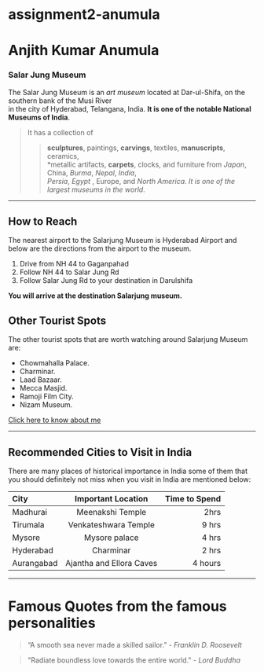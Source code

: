 # assignment2-anumula
# Anjith Kumar Anumula

### Salar Jung Museum

The Salar Jung Museum is an *art museum* located at Dar-ul-Shifa, on the southern bank of the Musi River
<br>in the city of Hyderabad, Telangana, India. **It is one of the notable National Museums of India**.

>It has a collection of 
>>**sculptures**, paintings, **carvings**, textiles, **manuscripts**, ceramics,<br> *metallic artifacts, **carpets**, clocks, and furniture from *Japan*, China, *Burma*, *Nepal*, *India*,<br> *Persia*, *Egypt* , Europe, and *North America*. *It is one of the largest museums in the world*.


---
## How to Reach

The nearest airport to the Salarjung Museum  is Hyderabad Airport and below are the directions from the airport to the museum.
1. Drive from NH 44 to Gaganpahad
2. Follow NH 44 to Salar Jung Rd
3. Follow Salar Jung Rd to your destination in Darulshifa

**You will arrive at the destination Salarjung museum.**

## Other Tourist Spots 

The other tourist spots that are worth watching around Salarjung Museum are:

* Chowmahalla Palace.
* Charminar.
* Laad Bazaar.
* Mecca Masjid.
* Ramoji Film City.
* Nizam Museum.

[Click here to know about me](AboutMe.md)


---
## Recommended Cities to Visit in India
There are many places of historical importance in India some of them that you should definitely not miss  when you visit in India are mentioned below:

| City        | Important Location| Time to Spend           |
| :---        |    :----:         |          ---:   |
| Madhurai    | Meenakshi Temple  | 2hrs      |
| Tirumala    | Venkateshwara Temple | 9 hrs     |
| Mysore      | Mysore palace     | 4 hrs         |
| Hyderabad   | Charminar         | 2 hrs         |
| Aurangabad  |   Ajantha and Ellora Caves  | 4 hours         |

---
# Famous Quotes from the famous personalities

> “A smooth sea never made a skilled sailor.” - *Franklin D. Roosevelt*

> "Radiate boundless love towards the entire world." - *Lord Buddha*




